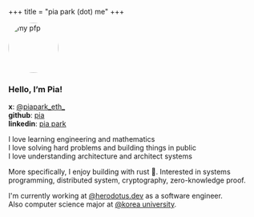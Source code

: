 +++
title = "pia park (dot) me"
+++

<img src="/images/pfp.jpg" alt="my pfp" style="width:100px;height:100px;border-radius:50%;">

### Hello, I’m Pia!

**x**: [@piapark_eth\_](https://x.com/piapark_eth)\
**github**: [pia](https://github.com/rkdud007) \
**linkedin**: [pia park](https://www.linkedin.com/in/pia-park-436336221/)

I love learning engineering and mathematics \
I love solving hard problems and building things in public \
I love understanding architecture and architect systems

More specifically, I enjoy building with rust 🦀. Interested in systems programming, distributed system, cryptography, zero-knowledge proof.

I'm currently working at [@herodotus.dev](https://github.com/HerodotusDev) as a software engineer. \
Also computer science major at [@korea university](https://korea.edu/mbshome/mbs/en/index.do).
